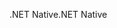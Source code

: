 <span data-ttu-id="e1628-101">.NET Native</span><span class="sxs-lookup"><span data-stu-id="e1628-101">.NET Native</span></span>